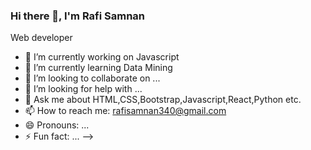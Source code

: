 ### Hi there 👋, I'm Rafi Samnan
  Web developer 

- 🔭 I’m currently working on Javascript
- 🌱 I’m currently learning Data Mining
- 👯 I’m looking to collaborate on ...
- 🤔 I’m looking for help with ...
- 💬 Ask me about HTML,CSS,Bootstrap,Javascript,React,Python etc.
- 📫 How to reach me: rafisamnan340@gmail.com
- 😄 Pronouns: ...
- ⚡ Fun fact: ...
-->

